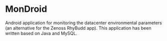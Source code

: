 # MonDroid

Android application for monitoring the datacenter environmental parameters (an alternative for the Zenoss RhyBudd app). This application has been written based on Java and MySQL.
